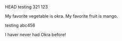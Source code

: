 HEAD testing 321 123

My favorite vegetable is okra. 
My favorite fruit is mango. 
 
testing abc456

I haver never had Okra before!
